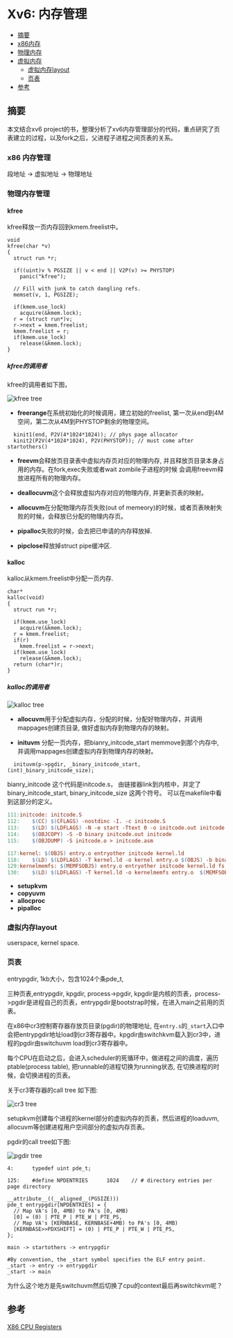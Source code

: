 Xv6: 内存管理
============
- [摘要](#摘要)
- [x86内存](#x86内存管理)
- [物理内存](#x86内存管理)
- [虚拟内存](#x86内存管理)
    - [虚拟内存layout](#虚拟内存layout)
    - [页表](#页表)
- [参考](#参考) 

摘要
----

本文结合xv6 project的书，整理分析了xv6内存管理部分的代码，重点研究了页表建立的过程，以及fork之后，父进程子进程之间页表的关系。


### x86 内存管理

段地址 -> 虚拟地址 -> 物理地址

### 物理内存管理

#### kfree

kfree释放一页内存回到kmem.freelist中。

```
void
kfree(char *v)
{
  struct run *r;

  if((uint)v % PGSIZE || v < end || V2P(v) >= PHYSTOP)
    panic("kfree");

  // Fill with junk to catch dangling refs.
  memset(v, 1, PGSIZE);

  if(kmem.use_lock)
    acquire(&kmem.lock);
  r = (struct run*)v;
  r->next = kmem.freelist;
  kmem.freelist = r;
  if(kmem.use_lock)
    release(&kmem.lock);
}
```

##### kfree的调用者

kfree的调用者如下图，

![kfree tree](./images/kfree-tree.jpeg)

- <b>freerange</b>在系统初始化的时候调用，建立初始的freelist, 第一次从end到4M空间，第二次从4M到PHYSTOP剩余的物理空间。

```
  kinit1(end, P2V(4*1024*1024)); // phys page allocator
  kinit2(P2V(4*1024*1024), P2V(PHYSTOP)); // must come after startothers()
```


- <b>freevm</b>会释放页目录表中虚拟内存页对应的物理内存, 并且释放页目录本身占用的内存。在fork,exec失败或者wait zombile子进程的时候
会调用freevm释放进程所有的物理内存。

- <b>deallocuvm</b>这个会释放虚拟内存对应的物理内存, 并更新页表的映射。

- <b>allocuvm</b>在分配物理内存页失败(out of memeory)的时候，或者页表映射失败的时候，会释放已分配的物理内存页。

- <b>pipalloc</b>失败的时候，会去把已申请的内存释放掉. 

- <b>pipclose</b>释放掉struct pipe缓冲区.

#### kalloc

kalloc从kmem.freelist中分配一页内存.

```
char*
kalloc(void)
{
  struct run *r;

  if(kmem.use_lock)
    acquire(&kmem.lock);
  r = kmem.freelist;
  if(r)
    kmem.freelist = r->next;
  if(kmem.use_lock)
    release(&kmem.lock);
  return (char*)r;
}
```

##### kalloc的调用者

![kalloc tree](./images/kalloc-tree.jpeg)


- <b>allocuvm</b>用于分配虚拟内存，分配的时候，分配好物理内存，并调用mappages创建页目录, 做好虚拟内存到物理内存的映射。

- <b>inituvm</b> 分配一页内存，把bianry_initcode_start memmove到那个内存中, 并调用mappages创建虚拟内存到物理内存的映射。

```
  inituvm(p->pgdir, _binary_initcode_start, (int)_binary_initcode_size);
```
bianry_initcode 这个代码是initcode.s， 由链接器link到内核中，并定了binary_initcode_start, binary_initcode_size 这两个符号。
可以在makefile中看到这部分的定义。

```makeFile
111:initcode: initcode.S
112:	$(CC) $(CFLAGS) -nostdinc -I. -c initcode.S
113:	$(LD) $(LDFLAGS) -N -e start -Ttext 0 -o initcode.out initcode.o
114:	$(OBJCOPY) -S -O binary initcode.out initcode
115:	$(OBJDUMP) -S initcode.o > initcode.asm

117:kernel: $(OBJS) entry.o entryother initcode kernel.ld
118:	$(LD) $(LDFLAGS) -T kernel.ld -o kernel entry.o $(OBJS) -b binary initcode entryother
129:kernelmemfs: $(MEMFSOBJS) entry.o entryother initcode kernel.ld fs.img
130:	$(LD) $(LDFLAGS) -T kernel.ld -o kernelmemfs entry.o  $(MEMFSOBJS) -b binary initcode entryother fs.img
```

- <b>setupkvm</b> 
- <b>copyuvm</b> 
- <b>allocproc</b> 
- <b>pipalloc</b> 


### 虚拟内存layout

userspace, kernel space.

### 页表

entrypgdir, 1kb大小，包含1024个条pde_t,

三种页表,entrypgdir, kpgdir, process->pgdir,  kpgdir是内核的页表，process->pgdir是进程自己的页表，entrypgdir是bootstrap时候，在进入main之前用的页表。

在x86中cr3控制寄存器存放页目录(pgdir)的物理地址, 在``entry.s``的``_start``入口中会把entrypgdir地址load到cr3寄存器中。kpgdir由switchkvm载入到cr3中，进程的pgdir由switchuvm load到cr3寄存器中。

每个CPU在启动之后，会进入scheduler的死循环中，做进程之间的调度，遍历ptable(process table), 把runnable的进程切换为running状态, 在切换进程的时候，会切换进程的页表。

关于cr3寄存器的call tree 如下图:

![cr3 tree](./images/cr3-tree.jpeg)

setupkvm创建每个进程的kernel部分的虚拟内存的页表，然后进程的loaduvm, allocuvm等创建进程用户空间部分的虚拟内存页表。

pgdir的call tree如下图:


![pgdir tree](./images/pgdir-tree.jpeg)



```
4:      typedef uint pde_t;

125:    #define NPDENTRIES      1024    // # directory entries per page directory

__attribute__((__aligned__(PGSIZE)))
pde_t entrypgdir[NPDENTRIES] = {
  // Map VA's [0, 4MB) to PA's [0, 4MB)
  [0] = (0) | PTE_P | PTE_W | PTE_PS,
  // Map VA's [KERNBASE, KERNBASE+4MB) to PA's [0, 4MB)
  [KERNBASE>>PDXSHIFT] = (0) | PTE_P | PTE_W | PTE_PS,
};

```



```
main -> startothers -> entrypgdir

#By convention, the _start symbol specifies the ELF entry point.
_start -> entry -> entrypgdir
_start -> main
```


为什么这个地方是先switchuvm然后切换了cpu的context最后再switchkvm呢？


参考
---
[X86 CPU Registers](http://wiki.osdev.org/CPU_Registers_x86)
